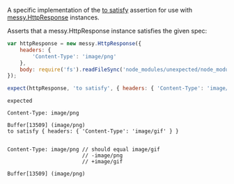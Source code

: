 A specific implementation of the [to satisfy](http://unexpected.js.org/assertions/any/to-satisfy/) assertion
for use with [messy.HttpResponse](https://github.com/papandreou/messy) instances.

Asserts that a messy.HttpResponse instance satisfies the given spec:

```js
var httpResponse = new messy.HttpResponse({
    headers: {
        'Content-Type': 'image/png'
    },
    body: require('fs').readFileSync('node_modules/unexpected/node_modules/magicpen/images/magic-pen-6-colours.jpg')
});

expect(httpResponse, 'to satisfy', { headers: { 'Content-Type': 'image/gif' } });
```

```output
expected

Content-Type: image/png

Buffer[13509] (image/png)
to satisfy { headers: { 'Content-Type': 'image/gif' } }


Content-Type: image/png // should equal image/gif
                        // -image/png
                        // +image/gif

Buffer[13509] (image/png)
```
